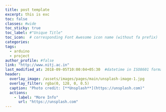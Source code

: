 ```yaml
---
title: post template
excerpt: this is exc
toc: false
classes: #wide
toc_sticky: true
toc_label: #"Unique Title"
toc_icon:  # corresponding Font Awesome icon name (without fa prefix)
categories:
tags:
  - arduino
  - project
author_profile: #false
link: "http://www.nitj.ac.in"
last_modified_at: 2018-09-05T10:00:04+05:30  #datetime in ISO8601 format
header:
  overlay_image: /assets/images/pages/main/unsplash-image-1.jpg
  overlay_filter: rgba(0, 128, 0, 0.5)
  caption: "Photo credit: [**Unsplash**](https://unsplash.com)"
  actions:
    - label: "More Info"
      url: "https://unsplash.com"
---
```



